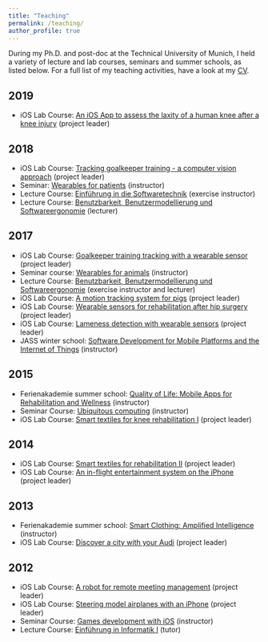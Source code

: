 ```yaml
---
title: "Teaching"
permalink: /teaching/
author_profile: true
---
```

During my Ph.D. and post-doc at the Technical University of Munich, I held a variety of lecture and lab courses, seminars and summer schools, as listed below. For a full list of my teaching activities, have a look at my [CV](/files/CV_Juan_Haladjian.pdf).

## 2019
* iOS Lab Course: [An iOS App to assess the laxity of a human knee after a knee injury](https://ase.in.tum.de/lehrstuhl_1/component/content/article/106-teaching/1063) (project leader)

## 2018
* iOS Lab Course: [Tracking goalkeeper training - a computer vision approach](https://ase.in.tum.de/lehrstuhl_1/component/content/article/106-teaching/1037) (project leader)
* Seminar: [Wearables for patients](https://ase.in.tum.de/lehrstuhl_1/component/content/article/997-wearables-for-patients-ws18-19) (instructor)
* Lecture Course: [Einführung in die Softwaretechnik](https://ase.in.tum.de/lehrstuhl_1/teaching/summer-2018/121-teaching/st18/963-eist-2018) (exercise instructor) 
* Lecture Course: [Benutzbarkeit, Benutzermodellierung und Softwareergonomie](https://ase.in.tum.de/lehrstuhl_1/component/content/article/87-uncategorised/955-course-usability-user-modelling-and-software-ergonomics-in2266) (lecturer)
	
## 2017
* iOS Lab Course: [Goalkeeper training tracking with a wearable sensor](https://ase.in.tum.de/lehrstuhl_1/component/content/article/106-teaching/937) (project leader)
* Seminar course: [Wearables for animals](https://ase.in.tum.de/lehrstuhl_1/component/content/article/119-teaching/winterterm-2017-2018/939-wearables-for-animals-ws17-19) (instructor)
* Lecture Course: [Benutzbarkeit, Benutzermodellierung und Softwareergonomie](https://ase.in.tum.de/lehrstuhl_1/component/content/article/87-uncategorised/955-course-usability-user-modelling-and-software-ergonomics-in2266) (exercise instructor and lecturer)
* iOS Lab Course: [A motion tracking system for pigs](https://ase.in.tum.de/lehrstuhl_1/component/content/article/106-teaching/897) (project leader)
* iOS Lab Course: [Wearable sensors for rehabilitation after hip surgery](https://ase.in.tum.de/lehrstuhl_1/component/content/article/106-teaching/897) (project leader)
* iOS Lab Course: [Lameness detection with wearable sensors](https://ase.in.tum.de/lehrstuhl_1/component/content/article/106-teaching/741) (project leader)
* JASS winter school: [Software Development for Mobile Platforms and the Internet of Things](https://ase.in.tum.de/lehrstuhl_1/projects/all-projects/738-jass-2016) (instructor)

## 2015
* Ferienakademie summer school: [Quality of Life: Mobile Apps for Rehabilitation and Wellness](https://ase.in.tum.de/lehrstuhl_1/component/content/article/id=581) (instructor)
* Seminar Course: [Ubiquitous computing](https://ase.in.tum.de/lehrstuhl_1/home/108-teaching/winterterm-2015-2016/697-master-seminar-ubiquitous-computing-2) (instructor)
* iOS Lab Course: [Smart textiles for knee rehabilitation I](https://ase.in.tum.de/lehrstuhl_1/component/content/article/106-teaching/wt1415/546-ios-praktikum-ws14?Itemid=115) (project leader)

## 2014
* iOS Lab Course: [Smart textiles for rehabilitation II](https://ase.in.tum.de/lehrstuhl_1/teaching/timeline-st14/105-teaching/st-14/531-ios-praktikum-2014) (project leader)
* iOS Lab Course: [An in-flight entertainment system on the iPhone](https://ase.in.tum.de/lehrstuhl_1/teaching/timeline-st14/105-teaching/st-14/531-ios-praktikum-2014) (project leader)

## 2013
* Ferienakademie summer school: [Smart Clothing: Amplified Intelligence](https://ase.in.tum.de/lehrstuhl_1/projects/488-ferienakademie-2013) (instructor)
* iOS Lab Course: [Discover a city with your Audi](https://ase.in.tum.de/lehrstuhl_1/projects/500-ios-praktikum-2013#audi) (project leader)
	
## 2012
* iOS Lab Course: [A robot for remote meeting management](https://ase.in.tum.de/lehrstuhl_1/teaching/older-terms/72-teaching/st12/405-ios-praktikum-2012) (project leader)
* iOS Lab Course: [Steering model airplanes with an iPhone](https://ase.in.tum.de/lehrstuhl_1/projects/451-ios-praktikum-2012#Graupner) (project leader)
* Seminar Course: [Games development with iOS](https://ase.in.tum.de/lehrstuhl_1/teaching/timeline-wt1112/377-games-development-with-ios) (instructor)
* Lecture Course: [Einführung in Informatik I](http://www2.in.tum.de/hp/Main?nid=182) (tutor)
